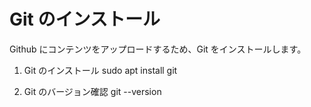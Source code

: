 # Git のインストール
Github にコンテンツをアップロードするため、Git をインストールします。

1. Git のインストール
sudo apt install git

2. Git のバージョン確認
git --version



